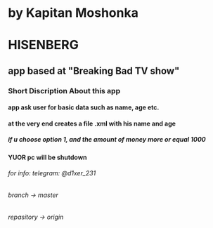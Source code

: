 
# by Kapitan Moshonka
# HISENBERG
## app based at "Breaking Bad TV show"
### Short Discription About this app

#### app ask user for basic data such as name, age etc.
#### at the very end creates a file .xml with his name and age

##### if u choose option 1, and the amount of money more or equal 1000
#### YUOR  pc will be shutdown

###### for info: telegram: @d1xer_231
###### branch -> master
###### repasitory -> origin
